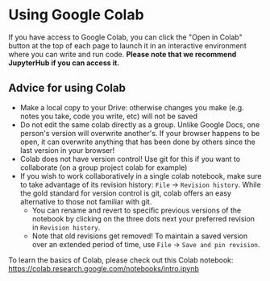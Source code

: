 # Using Google Colab 

If you have access to Google Colab, you can click the "Open in Colab" button at the top of each page to launch it in an interactive environment where you can write and run code. **Please note that we recommend JupyterHub if you can access it.**

## Advice for using Colab
*  Make a local copy to your Drive: otherwise changes you make (e.g. notes you take, code you write, etc) will not be saved
*  Do not edit the same colab directly as a group. Unlike Google Docs, one person's version will overwrite another's. If your browser happens to be open, it can overwrite anything that has been done by others since the last version in your browser!
*  Colab does not have version control! Use git for this if you want to collaborate (on a group project colab for example)
* If you wish to work collaboratively in a single colab notebook, make sure to take advantage of its revision history: `File` -> `Revision history`. While the gold standard for version control is git, colab offers an easy alternative to those not familiar with git.
    * You can rename and revert to specific previous versions of the notebook by clicking on the three dots next your preferred revision in `Revision history`.
    * Note that old revisions get removed! To maintain a saved version over an extended period of time, use `File` -> `Save and pin revision`.  

To learn the basics of Colab, please check out this Colab notebook: https://colab.research.google.com/notebooks/intro.ipynb
